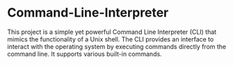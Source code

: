 # Command-Line-Interpreter
This project is a simple yet powerful Command Line Interpreter (CLI) that mimics the functionality of a Unix shell. The CLI provides an interface to interact with the operating system by executing commands directly from the command line. It supports various built-in commands.
